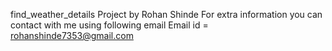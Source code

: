 find_weather_details Project by Rohan Shinde 
For extra information you can contact with me using following email
Email id = rohanshinde7353@gmail.com
